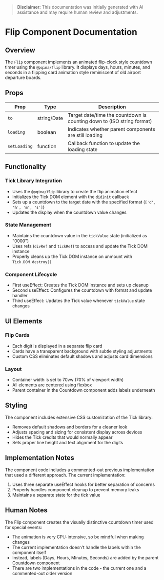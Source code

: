 > **Disclaimer:** This documentation was initially generated with AI assistance and may require human review and adjustments.

# Flip Component Documentation

## Overview
The `Flip` component implements an animated flip-clock style countdown timer using the `@pqina/flip` library. It displays days, hours, minutes, and seconds in a flipping card animation style reminiscent of old airport departure boards.

## Props

| Prop | Type | Description |
|------|------|-------------|
| `to` | string/Date | Target date/time the countdown is counting down to (ISO string format) |
| `loading` | boolean | Indicates whether parent components are still loading |
| `setLoading` | function | Callback function to update the loading state |

## Functionality

### Tick Library Integration
- Uses the `@pqina/flip` library to create the flip animation effect
- Initializes the Tick DOM element with the `didInit` callback
- Sets up a countdown to the target date with the specified format (`['d', 'h', 'm', 's']`)
- Updates the display when the countdown value changes

### State Management
- Maintains the countdown value in the `tickValue` state (initialized as "0000")
- Uses refs (`divRef` and `tickRef`) to access and update the Tick DOM instance
- Properly cleans up the Tick DOM instance on unmount with `Tick.DOM.destroy()`

### Component Lifecycle
- First useEffect: Creates the Tick DOM instance and sets up cleanup
- Second useEffect: Configures the countdown with format and update handler
- Third useEffect: Updates the Tick value whenever `tickValue` state changes

## UI Elements

### Flip Cards
- Each digit is displayed in a separate flip card
- Cards have a transparent background with subtle styling adjustments
- Custom CSS eliminates default shadows and adjusts card dimensions

### Layout
- Container width is set to 70vw (70% of viewport width)
- All elements are centered using flexbox
- Parent container in the Countdown component adds labels underneath

## Styling

The component includes extensive CSS customization of the Tick library:

- Removes default shadows and borders for a cleaner look
- Adjusts spacing and sizing for consistent display across devices
- Hides the Tick credits that would normally appear
- Sets proper line height and text alignment for the digits

## Implementation Notes

The component code includes a commented-out previous implementation that used a different approach. The current implementation:

1. Uses three separate useEffect hooks for better separation of concerns
2. Properly handles component cleanup to prevent memory leaks
3. Maintains a separate state for the tick value

## Human Notes

The Flip component creates the visually distinctive countdown timer used for special events:

- The animation is very CPU-intensive, so be mindful when making changes
- The current implementation doesn't handle the labels within the component itself
- Instead, labels (Days, Hours, Minutes, Seconds) are added by the parent Countdown component
- There are two implementations in the code - the current one and a commented-out older version